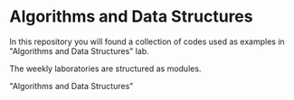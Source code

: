 # Algorithms and Data Structures

In this repository you will found a collection of codes used as examples in "Algorithms and Data Structures" lab.

The weekly laboratories are structured as modules.

"Algorithms and Data Structures" 
